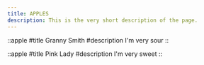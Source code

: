 ```yaml
---
title: APPLES
description: This is the very short description of the page.
---
```

::apple 
#title
Granny Smith
#description
I'm very sour
::

::apple 
#title
Pink Lady
#description
I'm very sweet
::
